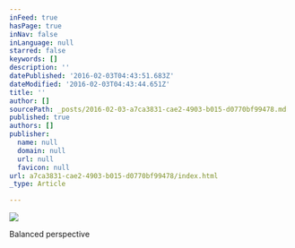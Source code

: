 ```yaml
---
inFeed: true
hasPage: true
inNav: false
inLanguage: null
starred: false
keywords: []
description: ''
datePublished: '2016-02-03T04:43:51.683Z'
dateModified: '2016-02-03T04:43:44.651Z'
title: ''
author: []
sourcePath: _posts/2016-02-03-a7ca3831-cae2-4903-b015-d0770bf99478.md
published: true
authors: []
publisher:
  name: null
  domain: null
  url: null
  favicon: null
url: a7ca3831-cae2-4903-b015-d0770bf99478/index.html
_type: Article

---
```

![](https://s3-us-west-2.amazonaws.com/the-grid-img/p/e79279342f73f51e72411dc24ef1e0cfd907e729.jpg)

Balanced perspective
